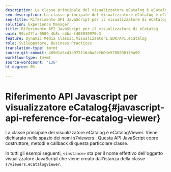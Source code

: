 ```yaml
---
description: La classe principale del visualizzatore eCatalog è eCatalogViewer. Viene dichiarato nello spazio dei nomi s7viewers . Questa API JavaScript copre costruttore, metodi e callback di questa particolare classe.
seo-description: La classe principale del visualizzatore eCatalog è eCatalogViewer. Viene dichiarato nello spazio dei nomi s7viewers . Questa API JavaScript copre costruttore, metodi e callback di questa particolare classe.
seo-title: Riferimento API JavaScript per il visualizzatore di eCatalog
solution: Experience Manager
title: Riferimento API JavaScript per il visualizzatore di eCatalog
uuid: 96ce27fa-0509-4b8c-a4ba-f405830970c3
feature: Dynamic Media Classic,Visualizzatori,SDK/API,eCatalog
role: Sviluppatore, Business Practices
translation-type: tm+mt
source-git-commit: 469d1a5c43a972116a8a2efb0de5708800130a99
workflow-type: tm+mt
source-wordcount: '136'
ht-degree: 0%

---
```



# Riferimento API Javascript per visualizzatore eCatalog{#javascript-api-reference-for-ecatalog-viewer}

La classe principale del visualizzatore eCatalog è eCatalogViewer. Viene dichiarato nello spazio dei nomi s7viewers . Questa API JavaScript copre costruttore, metodi e callback di questa particolare classe.

In tutti gli esempi seguenti, `<instance>` sta per il nome effettivo dell&#39;oggetto visualizzatore JavaScript che viene creato dall&#39;istanza della classe `s7viewers.eCatalogViewer`.
